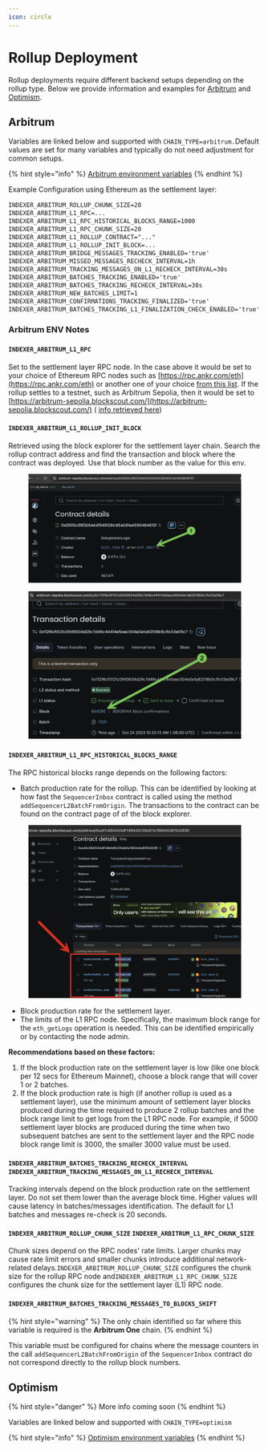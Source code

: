 ```yaml
---
icon: circle
---
```


# Rollup Deployment

Rollup deployments require different backend setups depending on the rollup type. Below we provide information and examples for [Arbitrum](rollup-deployment.md#arbitrum) and [Optimism](rollup-deployment.md#optimism).

## Arbitrum

Variables are linked below and supported with `CHAIN_TYPE=arbitrum.`Default values are set for many variables and typically do not need adjustment for common setups.

{% hint style="info" %}
[Arbitrum environment variables](../env-variables/backend-envs-chain-specific.md#arbitrum-rollup-management)
{% endhint %}

Example Configuration using Ethereum as the settlement layer:

```
INDEXER_ARBITRUM_ROLLUP_CHUNK_SIZE=20
INDEXER_ARBITRUM_L1_RPC=...
INDEXER_ARBITRUM_L1_RPC_HISTORICAL_BLOCKS_RANGE=1000
INDEXER_ARBITRUM_L1_RPC_CHUNK_SIZE=20
INDEXER_ARBITRUM_L1_ROLLUP_CONTRACT="..."
INDEXER_ARBITRUM_L1_ROLLUP_INIT_BLOCK=...
INDEXER_ARBITRUM_BRIDGE_MESSAGES_TRACKING_ENABLED='true'
INDEXER_ARBITRUM_MISSED_MESSAGES_RECHECK_INTERVAL=1h
INDEXER_ARBITRUM_TRACKING_MESSAGES_ON_L1_RECHECK_INTERVAL=30s
INDEXER_ARBITRUM_BATCHES_TRACKING_ENABLED='true'
INDEXER_ARBITRUM_BATCHES_TRACKING_RECHECK_INTERVAL=30s
INDEXER_ARBITRUM_NEW_BATCHES_LIMIT=1
INDEXER_ARBITRUM_CONFIRMATIONS_TRACKING_FINALIZED='true'
INDEXER_ARBITRUM_BATCHES_TRACKING_L1_FINALIZATION_CHECK_ENABLED='true'
```

### Arbitrum ENV Notes

#### `INDEXER_ARBITRUM_L1_RPC`&#x20;

Set to the settlement layer RPC node. In the case above it would be set to your choice of Ethereum RPC nodes such as [https://rpc.ankr.com/eth](https://rpc.ankr.com/eth) or another one of your choice [from this list](https://www.alchemy.com/chain-connect/chain/ethereum). If the rollup settles to a testnet, such as Arbitrum Sepolia, then it would be set to [https://arbitrum-sepolia.blockscout.com/](https://arbitrum-sepolia.blockscout.com/) ( [info retrieved here](https://docs.arbitrum.io/build-decentralized-apps/reference/node-providers))

#### `INDEXER_ARBITRUM_L1_ROLLUP_INIT_BLOCK`&#x20;

Retrieved using the block explorer for the settlement layer chain. Search the rollup contract address and find the transaction and block where the contract was deployed. Use that block number as the value for this env.&#x20;

<div>

<figure><img src="../../.gitbook/assets/arb-get-tx.png" alt=""><figcaption></figcaption></figure>

 

<figure><img src="../../.gitbook/assets/2-arb-get-block.png" alt=""><figcaption></figcaption></figure>

</div>

#### `INDEXER_ARBITRUM_L1_RPC_HISTORICAL_BLOCKS_RANGE`

The RPC historical blocks range depends on the following factors:

* Batch production rate for the rollup. This can be identified by looking at how fast the `SequencerInbox` contract is called using the method `addSequencerL2BatchFromOrigin`. The transactions to the contract can be found on the contract page of of the block explorer.

<figure><img src="../../.gitbook/assets/example-arb-contract-calls.png" alt=""><figcaption></figcaption></figure>

* Block production rate for the settlement layer.
* The limits of the L1 RPC node. Specifically, the maximum block range for the `eth_getLogs` operation is needed. This can be identified empirically or by contacting the node admin.

**Recommendations based on these factors:**

1. If the block production rate on the settlement layer is low (like one block per 12 secs for Ethereum Mainnet), choose a block range that will cover 1 or 2 batches.
2. If the block production rate is high (if another rollup is used as a settlement layer), use the minimum amount of settlement layer blocks produced during the time required to produce 2 rollup batches and the block range limit to get logs from the L1 RPC node. For example, if 5000 settlement layer blocks are produced during the time when two subsequent batches are sent to the settlement layer and the RPC node block range limit is 3000, the smaller 3000 value must be used.

#### `INDEXER_ARBITRUM_BATCHES_TRACKING_RECHECK_INTERVAL` `INDEXER_ARBITRUM_TRACKING_MESSAGES_ON_L1_RECHECK_INTERVAL`

Tracking intervals depend on the block production rate on the settlement layer. Do not set them lower than the average block time. Higher values will cause latency in batches/messages identification. The default for L1 batches and messages re-check is 20 seconds.

#### `INDEXER_ARBITRUM_ROLLUP_CHUNK_SIZE` `INDEXER_ARBITRUM_L1_RPC_CHUNK_SIZE`

Chunk sizes depend on the RPC nodes' rate limits. Larger chunks may cause rate limit errors and smaller chunks introduce additional network-related delays.`INDEXER_ARBITRUM_ROLLUP_CHUNK_SIZE` configures the chunk size for the rollup RPC node and`INDEXER_ARBITRUM_L1_RPC_CHUNK_SIZE` configures the chunk size for the settlement layer (L1) RPC node.

#### `INDEXER_ARBITRUM_BATCHES_TRACKING_MESSAGES_TO_BLOCKS_SHIFT`

{% hint style="warning" %}
The only chain identified so far where this variable is required is the **Arbitrum One** chain.
{% endhint %}

This variable must be configured for chains where the message counters in the call `addSequencerL2BatchFromOrigin` of the `SequencerInbox` contract do not correspond directly to the rollup block numbers.&#x20;

## Optimism

{% hint style="danger" %}
More info coming soon
{% endhint %}

Variables are linked below and supported with `CHAIN_TYPE=optimism`

{% hint style="info" %}
[Optimism environment variables](../env-variables/backend-envs-chain-specific.md#optimism-rollup-management)
{% endhint %}

